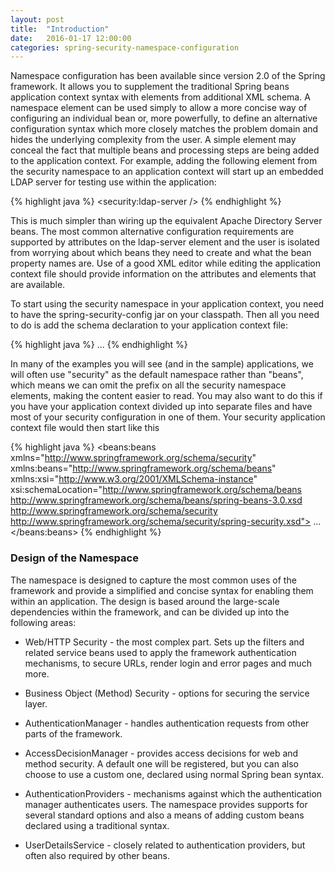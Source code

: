 ```yaml
---
layout: post
title:  "Introduction"
date:   2016-01-17 12:00:00
categories: spring-security-namespace-configuration
---
```


Namespace configuration has been available since version 2.0 of the Spring framework. It allows you to supplement the traditional Spring beans application context syntax with elements from additional XML schema. A namespace element can be used simply to allow a more concise way of configuring an individual bean or, more powerfully, to define an alternative configuration syntax which more closely matches the problem domain and hides the underlying complexity from the user. A simple element may conceal the fact that multiple beans and processing steps are being added to the application context. For example, adding the following element from the security namespace to an application context will start up an embedded LDAP server for testing use within the application:

{% highlight java %}
<security:ldap-server />
{% endhighlight %}

This is much simpler than wiring up the equivalent Apache Directory Server beans. The most common alternative configuration requirements are supported by attributes on the ldap-server element and the user is isolated from worrying about which beans they need to create and what the bean property names are. Use of a good XML editor while editing the application context file should provide information on the attributes and elements that are available.

To start using the security namespace in your application context, you need to have the spring-security-config jar on your classpath. Then all you need to do is add the schema declaration to your application context file:

{% highlight java %}
<beans xmlns="http://www.springframework.org/schema/beans"
  xmlns:security="http://www.springframework.org/schema/security"
  xmlns:xsi="http://www.w3.org/2001/XMLSchema-instance"
  xsi:schemaLocation="http://www.springframework.org/schema/beans
          http://www.springframework.org/schema/beans/spring-beans-3.0.xsd
          http://www.springframework.org/schema/security
          http://www.springframework.org/schema/security/spring-security.xsd">
    ...
</beans>
{% endhighlight %}

In many of the examples you will see (and in the sample) applications, we will often use "security" as the default namespace rather than "beans", which means we can omit the prefix on all the security namespace elements, making the content easier to read. You may also want to do this if you have your application context divided up into separate files and have most of your security configuration in one of them. Your security application context file would then start like this

{% highlight java %}
<beans:beans xmlns="http://www.springframework.org/schema/security"
  xmlns:beans="http://www.springframework.org/schema/beans"
  xmlns:xsi="http://www.w3.org/2001/XMLSchema-instance"
  xsi:schemaLocation="http://www.springframework.org/schema/beans
           http://www.springframework.org/schema/beans/spring-beans-3.0.xsd
           http://www.springframework.org/schema/security
           http://www.springframework.org/schema/security/spring-security.xsd">
    ...
</beans:beans>
{% endhighlight %}

### Design of the Namespace

The namespace is designed to capture the most common uses of the framework and provide a simplified and concise syntax for enabling them within an application. The design is based around the large-scale dependencies within the framework, and can be divided up into the following areas:

- Web/HTTP Security - the most complex part. Sets up the filters and related service beans used to apply the framework authentication mechanisms, to secure URLs, render login and error pages and much more.

- Business Object (Method) Security - options for securing the service layer.

- AuthenticationManager - handles authentication requests from other parts of the framework.

- AccessDecisionManager - provides access decisions for web and method security. A default one will be registered, but you can also choose to use a custom one, declared using normal Spring bean syntax.

- AuthenticationProviders - mechanisms against which the authentication manager authenticates users. The namespace provides supports for several standard options and also a means of adding custom beans declared using a traditional syntax.

- UserDetailsService - closely related to authentication providers, but often also required by other beans.
